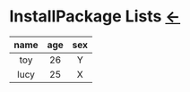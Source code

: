 # InstallPackage Lists [←](../index.md)

| name | age | sex |
|:---:|:---:|:---:|
| toy | 26 | Y |
| lucy | 25 | X |

